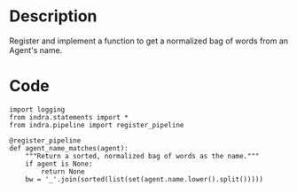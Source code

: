 # Description
Register and implement a function to get a normalized bag of words from an Agent's name.

# Code
```
import logging
from indra.statements import *
from indra.pipeline import register_pipeline

@register_pipeline
def agent_name_matches(agent):
    """Return a sorted, normalized bag of words as the name."""
    if agent is None:
        return None
    bw = '_'.join(sorted(list(set(agent.name.lower().split()))))

```
